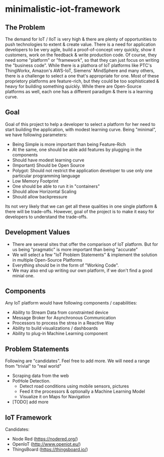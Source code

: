 # minimalistic-iot-framework

## The Problem
The demand for IoT / IIoT is very high & there are plenty of opportunities to push technologies to extent & create value. There is a need for application developers to be very agile, build a proof-of-concept very quickly, show it customers, work on the feedback & write production code.
Of course, they need some "platform" or "framework", so that they can just focus on writing the "business code".
While there is a plathora of IoT platforms like PTC's ThingWorkx, Amazon's AWS-IoT, Siemens' MindSphere and many others, there is a challenge to select a one that's appropriate for one. Most of these proprietory platforms are feature-rich, but they could be too sophisticated & heavy for building something quickly. While there are Open-Source platforms as well, each one has a different paradigm & there is a learning curve.

## Goal
Goal of this project to help a developer to select a platform for her need to start building the application, with modest learning curve.
Being "minimal", we have following parameters:
- Being Simple is more important than being Feature-Rich
- At the same, one should be able add features by plugging in the components
- Should have modest learning curve
- (Important) Should be Open Source
- Polygot: Should not restrict the application developer to use only one particular programming language
- Low Memory Footprint
- One should be able to run it in "containers"
- Should allow Horizontal Scaling
- Should allow backpressure

Its not very likely that we can get all these qualities in one single platform & there will be trade-offs. However, goal of the project is to make it easy for developers to understand the trade-offs.

## Development Values
- There are several sites that offer the comparison of IoT platform. But for us being "pragmatic" is more important than being "accurate"
- We will select a few "IoT Problem Statements" & implement the solution in multiple Open-Source Platforms
- Everything should be in the form of "Working Code".
- We may also end up writing our own platform, if we don't find a good minial one.

## Components
Any IoT platform would have following components / capabilities:
- Ability to Stream Data from constrainted device
- Message Broker for Asynchronous Communication
- Processors to process the strea in a Reactive Way
- Ability to build visualizations / dashboards
- Ability to plug-in Machine Learning component

## Problem Statements
Following are "candidates". Feel free to add more. We will need a range from "trivial" to "real world"
- Scraping data from the web
- PotHole Detection. 
  - Detect road conditions using mobile sensors, pictures
  - Feed it the processors & optionally a Machine Learning Model
  - Visualize it on Maps for Navigation
- [TODO] add more


## IoT Framework
Candidates:
- Node Red (https://nodered.org/)
- OpenIoT (http://www.openiot.eu/)
- ThingsBoard (https://thingsboard.io/)
